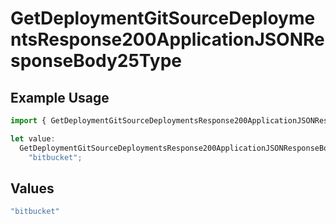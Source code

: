 # GetDeploymentGitSourceDeploymentsResponse200ApplicationJSONResponseBody25Type

## Example Usage

```typescript
import { GetDeploymentGitSourceDeploymentsResponse200ApplicationJSONResponseBody25Type } from "@simplesagar/vercel/models/getdeploymentop.js";

let value:
  GetDeploymentGitSourceDeploymentsResponse200ApplicationJSONResponseBody25Type =
    "bitbucket";
```

## Values

```typescript
"bitbucket"
```